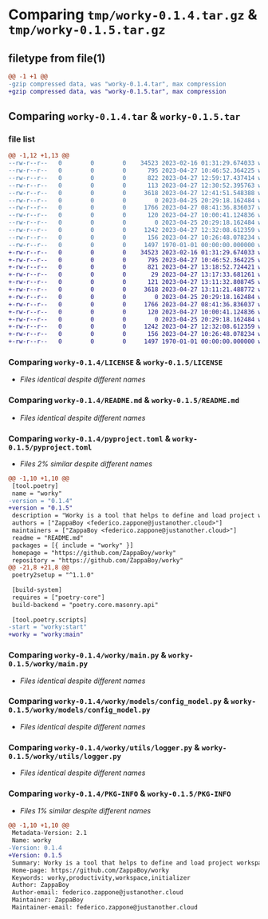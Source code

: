 # Comparing `tmp/worky-0.1.4.tar.gz` & `tmp/worky-0.1.5.tar.gz`

## filetype from file(1)

```diff
@@ -1 +1 @@
-gzip compressed data, was "worky-0.1.4.tar", max compression
+gzip compressed data, was "worky-0.1.5.tar", max compression
```

## Comparing `worky-0.1.4.tar` & `worky-0.1.5.tar`

### file list

```diff
@@ -1,12 +1,13 @@
--rw-r--r--   0        0        0    34523 2023-02-16 01:31:29.674033 worky-0.1.4/LICENSE
--rw-r--r--   0        0        0      795 2023-04-27 10:46:52.364225 worky-0.1.4/README.md
--rw-r--r--   0        0        0      822 2023-04-27 12:59:17.437414 worky-0.1.4/pyproject.toml
--rw-r--r--   0        0        0      113 2023-04-27 12:30:52.395763 worky-0.1.4/worky/__init__.py
--rw-r--r--   0        0        0     3618 2023-04-27 12:41:51.548388 worky-0.1.4/worky/main.py
--rw-r--r--   0        0        0        0 2023-04-25 20:29:18.162484 worky-0.1.4/worky/models/__init__.py
--rw-r--r--   0        0        0     1766 2023-04-27 08:41:36.836037 worky-0.1.4/worky/models/config_model.py
--rw-r--r--   0        0        0      120 2023-04-27 10:00:41.124836 worky-0.1.4/worky/models/log_level.py
--rw-r--r--   0        0        0        0 2023-04-25 20:29:18.162484 worky-0.1.4/worky/utils/__init__.py
--rw-r--r--   0        0        0     1242 2023-04-27 12:32:08.612359 worky-0.1.4/worky/utils/logger.py
--rw-r--r--   0        0        0      156 2023-04-27 10:26:48.078234 worky-0.1.4/worky/utils/util.py
--rw-r--r--   0        0        0     1497 1970-01-01 00:00:00.000000 worky-0.1.4/PKG-INFO
+-rw-r--r--   0        0        0    34523 2023-02-16 01:31:29.674033 worky-0.1.5/LICENSE
+-rw-r--r--   0        0        0      795 2023-04-27 10:46:52.364225 worky-0.1.5/README.md
+-rw-r--r--   0        0        0      821 2023-04-27 13:18:52.724421 worky-0.1.5/pyproject.toml
+-rw-r--r--   0        0        0       29 2023-04-27 13:17:33.681261 worky-0.1.5/worky/__init__.py
+-rw-r--r--   0        0        0      121 2023-04-27 13:11:32.808745 worky-0.1.5/worky/__main__.py
+-rw-r--r--   0        0        0     3618 2023-04-27 13:11:21.488772 worky-0.1.5/worky/main.py
+-rw-r--r--   0        0        0        0 2023-04-25 20:29:18.162484 worky-0.1.5/worky/models/__init__.py
+-rw-r--r--   0        0        0     1766 2023-04-27 08:41:36.836037 worky-0.1.5/worky/models/config_model.py
+-rw-r--r--   0        0        0      120 2023-04-27 10:00:41.124836 worky-0.1.5/worky/models/log_level.py
+-rw-r--r--   0        0        0        0 2023-04-25 20:29:18.162484 worky-0.1.5/worky/utils/__init__.py
+-rw-r--r--   0        0        0     1242 2023-04-27 12:32:08.612359 worky-0.1.5/worky/utils/logger.py
+-rw-r--r--   0        0        0      156 2023-04-27 10:26:48.078234 worky-0.1.5/worky/utils/util.py
+-rw-r--r--   0        0        0     1497 1970-01-01 00:00:00.000000 worky-0.1.5/PKG-INFO
```

### Comparing `worky-0.1.4/LICENSE` & `worky-0.1.5/LICENSE`

 * *Files identical despite different names*

### Comparing `worky-0.1.4/README.md` & `worky-0.1.5/README.md`

 * *Files identical despite different names*

### Comparing `worky-0.1.4/pyproject.toml` & `worky-0.1.5/pyproject.toml`

 * *Files 2% similar despite different names*

```diff
@@ -1,10 +1,10 @@
 [tool.poetry]
 name = "worky"
-version = "0.1.4"
+version = "0.1.5"
 description = "Worky is a tool that helps to define and load project workspaces."
 authors = ["ZappaBoy <federico.zappone@justanother.cloud>"]
 maintainers = ["ZappaBoy <federico.zappone@justanother.cloud>"]
 readme = "README.md"
 packages = [{ include = "worky" }]
 homepage = "https://github.com/ZappaBoy/worky"
 repository = "https://github.com/ZappaBoy/worky"
@@ -21,8 +21,8 @@
 poetry2setup = "^1.1.0"
 
 [build-system]
 requires = ["poetry-core"]
 build-backend = "poetry.core.masonry.api"
 
 [tool.poetry.scripts]
-start = "worky:start"
+worky = "worky:main"
```

### Comparing `worky-0.1.4/worky/main.py` & `worky-0.1.5/worky/main.py`

 * *Files identical despite different names*

### Comparing `worky-0.1.4/worky/models/config_model.py` & `worky-0.1.5/worky/models/config_model.py`

 * *Files identical despite different names*

### Comparing `worky-0.1.4/worky/utils/logger.py` & `worky-0.1.5/worky/utils/logger.py`

 * *Files identical despite different names*

### Comparing `worky-0.1.4/PKG-INFO` & `worky-0.1.5/PKG-INFO`

 * *Files 1% similar despite different names*

```diff
@@ -1,10 +1,10 @@
 Metadata-Version: 2.1
 Name: worky
-Version: 0.1.4
+Version: 0.1.5
 Summary: Worky is a tool that helps to define and load project workspaces.
 Home-page: https://github.com/ZappaBoy/worky
 Keywords: worky,productivity,workspace,initializer
 Author: ZappaBoy
 Author-email: federico.zappone@justanother.cloud
 Maintainer: ZappaBoy
 Maintainer-email: federico.zappone@justanother.cloud
```

